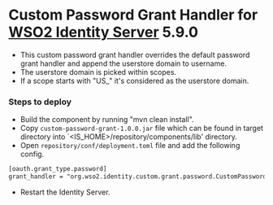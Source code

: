 # Custom Password Grant Handler for  [WSO2 Identity Server](https://wso2.com/identity-and-access-management/) 5.9.0

 * This custom password grant handler overrides the default password grant handler and append the userstore domain to username.
 * The userstore domain is picked within scopes.
 * If a scope starts with "US_" it's considered as the userstore domain.

### Steps to deploy
- Build the component by running "mvn clean install".
- Copy `custom-password-grant-1.0.0.jar` file which can be found in target directory into `<IS_HOME>/repository/components/lib' directory.
- Open `repository/conf/deployment.toml` file and add the following config.
```dtd
[oauth.grant_type.password]
grant_handler = "org.wso2.identity.custom.grant.password.CustomPasswordGrantHandler"
```
- Restart the Identity Server.